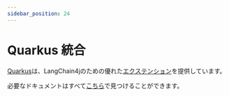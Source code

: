 ```yaml
---
sidebar_position: 24
---
```


# Quarkus 統合

[Quarkus](https://quarkus.io/)は、LangChain4jのための優れた[エクステンション](https://github.com/quarkiverse/quarkus-langchain4j)を提供しています。

必要なドキュメントはすべて[こちら](https://docs.quarkiverse.io/quarkus-langchain4j/dev/index.html)で見つけることができます。
